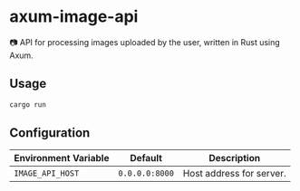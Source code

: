 # axum-image-api

📷 API for processing images uploaded by the user, written in Rust using Axum.

## Usage

```sh
cargo run
```

## Configuration

| Environment Variable | Default        | Description              |                             
| -------------------- | -------------- | ------------------------ |
| `IMAGE_API_HOST`     | `0.0.0.0:8000` | Host address for server. | 
